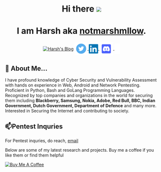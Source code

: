 <h1 align=center>Hi there  <img src="https://raw.githubusercontent.com/aemmadi/aemmadi/master/wave.gif" width="30"></h1>

<h1 align=center> I am Harsh aka <a href=(https://twitter.com/notmarshmllow>notmarshmllow</a>. </h1>

<p align=center>
<a href="https://notmarshmllow.github.io"><img align="center" alt="Harsh's Blog" width="42px" src="https://user-images.githubusercontent.com/60079743/179577892-d025de13-f1b4-4377-b53d-94a8475d5ffa.png" /></a>
<a href="https://twitter.com/notmarshmllow"><img align="center" alt="Harsh's Twitter" width="42px" src="https://github.com/notmarshmllow/notmarshmllow/blob/main/image-removebg-preview%20(4).png?raw=true" /> </a>
<a href="https://linkedin.com/in/harshparekh11"><img align="center" alt="Harsh's LinkedIn" width="31px" src="https://github.com/notmarshmllow/notmarshmllow/blob/main/image-removebg-preview%20(5).png?raw=true" /> </a>
<a href="https://discordapp.com/users/603679966705483786"><img align="center" alt="Harsh's Discord" width="46px" src="https://github.com/notmarshmllow/notmarshmllow/blob/main/discord%20logo.png?raw=true" /> </a>
  <a href="https://hackerone.com/notmarshmllow21"><img align="center" alt="Harsh's Hackerone" width="18px" src="https://github.com/notmarshmllow/notmarshmllow/blob/main/h1.png?raw=true" /></a> 
</p>

## 💬 About Me...

I have profound knowledge of Cyber Security and Vulnerability Assessment with hands on experience in Web, Android and Network Pentesting. Proficient in Python, Bash and GoLang Programming Languages. Recognized by top companies and organizations in the world for securing them including <b>Blackberry, Samsung, Nokia, Adobe, Red Bull, BBC, Indian Government, Dutch Government, Department of Defence</b> and many more. Interested in Securing the Internet and contributing to society. 

## 📫Pentest Inquries

For Pentest inquries, do reach, <a href=mailto:harshparekh3703@gmail.com>email</a>

Below are some of my latest research and projects. Buy me a coffee if you like them or find them helpful

<a href="https://www.buymeacoffee.com/notmarshmllow" target="_blank"><img src="https://cdn.buymeacoffee.com/buttons/v2/default-yellow.png" alt="Buy Me A Coffee" style="height: 60px !important;width: 217px !important;" ></a>

<!--
**notmarshmllow/notmarshmllow** is a ✨ _special_ ✨ repository because its `README.md` (this file) appears on your GitHub profile.

Here are some ideas to get you started:

- 🔭 I’m currently working on ...
- 🌱 I’m currently learning ...
- 👯 I’m looking to collaborate on ...
- 🤔 I’m looking for help with ...
- 💬 Ask me about ...
- 📫 How to reach me: ...
- 😄 Pronouns: ...
- ⚡ Fun fact: ...
-->
